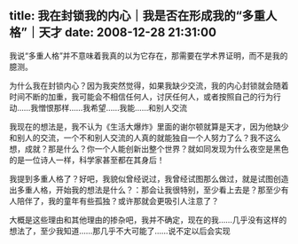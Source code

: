 title: 我在封锁我的内心｜我是否在形成我的“多重人格”｜天才
date: 2008-12-28 21:31:00
---

&#25105;&#35828;&#8220;&#22810;&#37325;&#20154;&#26684;&#8221;&#24182;&#19981;&#24847;&#21619;&#30528;&#25105;&#30495;&#30340;&#20197;&#20026;&#23427;&#23384;&#22312;&#65292;&#37027;&#38656;&#35201;&#22312;&#23398;&#26415;&#30028;&#35777;&#26126;&#65292;&#32780;&#19981;&#26159;&#25105;&#30340;&#33222;&#27979;&#12290;

 &#20026;&#20160;&#20040;&#25105;&#22312;&#23553;&#38145;&#20869;&#24515;&#65311;&#22240;&#20026;&#25105;&#31361;&#28982;&#35273;&#24471;&#65292;&#22914;&#26524;&#25105;&#32570;&#23569;&#20132;&#27969;&#65292;&#25105;&#30340;&#20869;&#24515;&#23553;&#38145;&#23601;&#20250;&#38543;&#30528;&#26102;&#38388;&#19981;&#26029;&#30340;&#21152;&#37325;&#65292;&#25105;&#21487;&#33021;&#20250;&#19981;&#30456;&#20449;&#20219;&#20309;&#20154;&#65292;&#35752;&#21388;&#20219;&#20309;&#20154;&#65292;&#25110;&#32773;&#25353;&#29031;&#33258;&#24049;&#30340;&#34892;&#20026;&#34892;&#21160;&#8230;&#8230;&#25105;&#24974;&#24680;&#37027;&#26679;&#8230;&#8230;&#25105;&#24076;&#26395;&#8230;&#8230;&#25105;&#33021;&#8230;&#8230;&#21644;&#21035;&#20154;&#20132;&#27969;

 &#25105;&#29616;&#22312;&#30340;&#24819;&#27861;&#26159;&#65292;&#25105;&#19981;&#35748;&#20026;&#12298;&#29983;&#27963;&#22823;&#29190;&#28856;&#12299;&#37324;&#38754;&#30340;&#35874;&#23572;&#39039;&#23601;&#31639;&#26159;&#22825;&#25165;&#65292;&#22240;&#20026;&#20182;&#32570;&#23569;&#21644;&#21035;&#20154;&#30340;&#20132;&#27969;&#65292;&#19968;&#20010;&#19981;&#21644;&#21035;&#20154;&#20132;&#27969;&#30340;&#20154;&#30495;&#30340;&#23601;&#33021;&#29420;&#33258;&#19968;&#20010;&#20154;&#21162;&#21147;&#20102;&#20040;&#65311;&#25105;&#19981;&#36825;&#20040;&#24819;&#65292;&#25104;&#23601;&#65311;&#37027;&#26159;&#20160;&#20040;&#65311;&#20320;&#19968;&#20010;&#20154;&#33021;&#21019;&#26032;&#20986;&#25972;&#20010;&#19990;&#30028;&#65311;&#23601;&#22914;&#21516;&#21457;&#29616;&#20026;&#20160;&#20040;&#22812;&#31354;&#26159;&#40657;&#33394;&#30340;&#26159;&#19968;&#20301;&#35799;&#20154;&#19968;&#26679;&#65292;&#31185;&#23398;&#23478;&#29978;&#33267;&#37117;&#22312;&#20854;&#36523;&#21518;&#65281;

 &#25105;&#25552;&#21040;&#22810;&#37325;&#20154;&#26684;&#20102;&#65311;&#22909;&#21543;&#65292;&#25105;&#35980;&#20284;&#26366;&#32463;&#35828;&#36807;&#65292;&#25105;&#26366;&#32463;&#35797;&#22270;&#37027;&#20040;&#20570;&#36807;&#65292;&#23601;&#26159;&#35797;&#22270;&#21019;&#36896;&#20986;&#22810;&#37325;&#20154;&#26684;&#65292;&#24320;&#22987;&#25105;&#30340;&#24819;&#27861;&#26159;&#20160;&#20040;&#65311;&#65306;&#37027;&#20250;&#35753;&#25105;&#24456;&#29305;&#21035;&#65292;&#33267;&#23569;&#30475;&#19978;&#21435;&#26159;&#65311;&#37027;&#33267;&#23569;&#26377;&#20154;&#38506;&#20276;&#20102;&#65292;&#25105;&#30340;&#31461;&#24180;&#26377;&#20123;&#23396;&#29420;&#65311;&#25110;&#35768;&#37027;&#23601;&#20250;&#26356;&#21560;&#24341;&#20154;&#27880;&#24847;&#20102;&#65311;

 &#22823;&#27010;&#26159;&#36825;&#20123;&#29702;&#30001;&#21644;&#20854;&#20182;&#29702;&#30001;&#30340;&#25530;&#26434;&#21543;&#65292;&#25105;&#24182;&#19981;&#30830;&#23450;&#65292;&#29616;&#22312;&#30340;&#25105;&#8230;&#8230;&#20960;&#20046;&#27809;&#26377;&#36825;&#26679;&#30340;&#24819;&#27861;&#20102;&#65292;&#33267;&#23569;&#25105;&#30693;&#36947;&#8230;&#8230;&#37027;&#20960;&#20046;&#19981;&#22823;&#21487;&#33021;&#20102;&#8230;&#8230;&#35828;&#19981;&#23450;&#20197;&#21518;&#20250;&#23454;&#29616;
